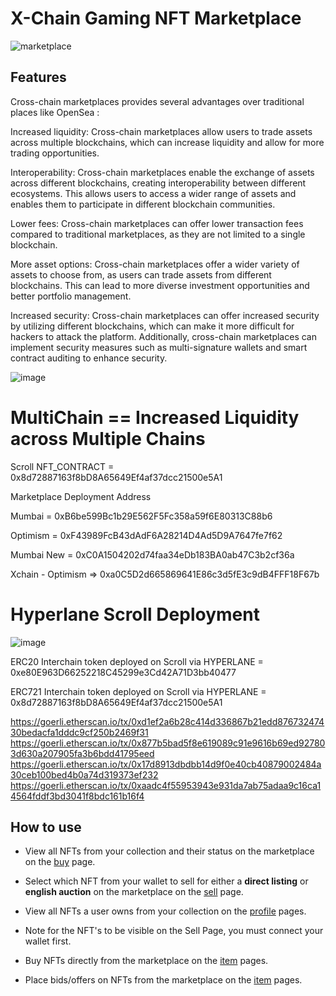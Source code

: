 # X-Chain Gaming NFT Marketplace

![marketplace](https://user-images.githubusercontent.com/95926324/227322157-928accde-e02c-4369-bfa9-0f15aa2b7258.png)

## Features

Cross-chain marketplaces provides several advantages over traditional places like OpenSea :

Increased liquidity: Cross-chain marketplaces allow users to trade assets across multiple blockchains, which can increase liquidity and allow for more trading opportunities.

Interoperability: Cross-chain marketplaces enable the exchange of assets across different blockchains, creating interoperability between different ecosystems. This allows users to access a wider range of assets and enables them to participate in different blockchain communities.

Lower fees: Cross-chain marketplaces can offer lower transaction fees compared to traditional marketplaces, as they are not limited to a single blockchain.

More asset options: Cross-chain marketplaces offer a wider variety of assets to choose from, as users can trade assets from different blockchains. This can lead to more diverse investment opportunities and better portfolio management.

Increased security: Cross-chain marketplaces can offer increased security by utilizing different blockchains, which can make it more difficult for hackers to attack the platform. Additionally, cross-chain marketplaces can implement security measures such as multi-signature wallets and smart contract auditing to enhance security.

![image](https://user-images.githubusercontent.com/95926324/227724969-0730ad8b-871d-4659-9609-054d2be9831e.png)

# MultiChain == Increased Liquidity across Multiple Chains

Scroll NFT_CONTRACT = 0x8d72887163f8bD8A65649Ef4af37dcc21500e5A1

Marketplace Deployment Address

Mumbai = 0xB6be599Bc1b29E562F5Fc358a59f6E80313C88b6

Optimism = 0xF43989FcB43dAdF6A28214D4Ad5D9A7647fe7f62

Mumbai New = 0xC0A1504202d74faa34eDb183BA0ab47C3b2cf36a 

Xchain - Optimism => 0xa0C5D2d665869641E86c3d5fE3c9dB4FFF18F67b


# Hyperlane Scroll Deployment

![image](https://user-images.githubusercontent.com/95926324/227232530-8d23e8a6-8c88-44d0-93fb-f41b8b8f40f4.png)

ERC20 Interchain token deployed on Scroll via HYPERLANE = 0xe80E963D66252218C45299e3Cd42A71D3bb40477

ERC721  Interchain token deployed on Scroll via HYPERLANE = 0x8d72887163f8bD8A65649Ef4af37dcc21500e5A1

https://goerli.etherscan.io/tx/0xd1ef2a6b28c414d336867b21edd87673247430bedacfa1dddc9cf250b2469f31
https://goerli.etherscan.io/tx/0x877b5bad5f8e619089c91e9616b69ed927803d630a207905fa3b6bdd41795eed
https://goerli.etherscan.io/tx/0x17d8913dbdbb14d9f0e40cb40879002484a30ceb100bed4b0a74d319373ef232
https://goerli.etherscan.io/tx/0xaadc4f55953943e931da7ab75adaa9c16ca14564fddf3bd3041f8bdc161b16f4

## How to use

- View all NFTs from your collection and their status on the marketplace on the [buy](/pages/buy.tsx) page.

- Select which NFT from your wallet to sell for either a **direct listing** or **english auction** on the marketplace on the [sell](/pages/sell.tsx) page.

- View all NFTs a user owns from your collection on the [profile](/pages/profile/%5Baddress%5D.tsx) pages.

- Note for the NFT's to be visible on the Sell Page, you must connect your wallet first.

- Buy NFTs directly from the marketplace on the [item](/pages/token/%5BcontractAddress%5D/%5BtokenId%5D.tsx) pages.

- Place bids/offers on NFTs from the marketplace on the [item](/pages/token/%5BcontractAddress%5D/%5BtokenId%5D.tsx) pages.

<br/>
